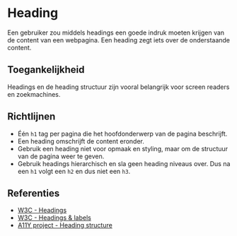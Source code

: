 # Heading

Een gebruiker zou middels headings een goede indruk moeten krijgen van de content van een webpagina. Een heading zegt iets over de onderstaande content.

## Toegankelijkheid

Headings en de heading structuur zijn vooral belangrijk voor screen readers en zoekmachines.

## Richtlijnen

- Één `h1` tag per pagina die het hoofdonderwerp van de pagina beschrijft.
- Een heading omschrijft de content eronder.
- Gebruik een heading niet voor opmaak en styling, maar om de structuur van de pagina weer te geven.
- Gebruik headings hierarchisch en sla geen heading niveaus over. Dus na een `h1` volgt een `h2` en dus niet een `h3`.

## Referenties

- [W3C - Headings](https://www.w3.org/WAI/tutorials/page-structure/headings/)
- [W3C - Headings & labels](https://www.w3.org/TR/WCAG21/#headings-and-labels)
- [A11Y project - Heading structure](https://www.a11yproject.com/posts/how-to-accessible-heading-structure/)

